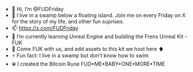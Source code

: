 - 👋 Hi, I’m @FUDFriday
- 👀 I live in a swamp below a floating island.  Join me on every Friday on X for the story of my life, and other fun suprises.
- 📫 https://x.com/FUDFriday
- 🌱 I’m currently learning Unreal Engine and building the Frens Unreal Kit - FUK
- 💞️ Come FUK with us, and add assets to this kit we host here ⬆️
- ⚡ Fun fact: I live in a swamp but don't know how to swim
- ⦿ I created the Bitcoin Rune FUD•ME•BABY•ONE•MORE•TIME
<!---
FUDFriday/FUDFriday is a ✨ special ✨ repository because its `README.md` (this file) appears on your GitHub profile.
You can click the Preview link to take a look at your changes.
--->
